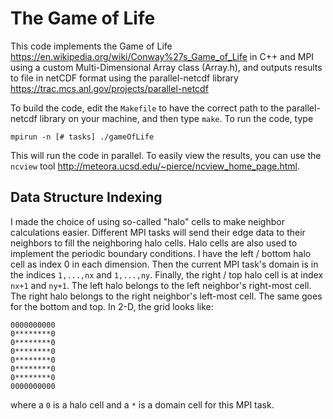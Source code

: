# The Game of Life

This code implements the Game of Life <https://en.wikipedia.org/wiki/Conway%27s_Game_of_Life> in C++ and MPI using a custom Multi-Dimensional Array class (Array.h), and outputs results to file in netCDF format using the parallel-netcdf library <https://trac.mcs.anl.gov/projects/parallel-netcdf> 

To build the code, edit the `Makefile` to have the correct path to the parallel-netcdf library on your machine, and then type `make`. To run the code, type

`mpirun -n [# tasks] ./gameOfLife`

This will run the code in parallel. To easily view the results, you can use the `ncview` tool <http://meteora.ucsd.edu/~pierce/ncview_home_page.html>.

## Data Structure Indexing

I made the choice of using so-called "halo" cells to make neighbor calculations easier. Different MPI tasks will send their edge data to their neighbors to fill the neighboring halo cells. Halo cells are also used to implement the periodic boundary conditions. I have the left / bottom halo cell as index 0 in each dimension. Then the current MPI task's domain is in the indices `1,...,nx` and `1,...,ny`. Finally, the right / top halo cell is at index `nx+1` and `ny+1`. The left halo belongs to the left neighbor's right-most cell. The right halo belongs to the right neighbor's left-most cell. The same goes for the bottom and top. In 2-D, the grid looks like:

```
0000000000
0********0
0********0
0********0
0********0
0********0
0********0
0000000000
```

where a `0` is a halo cell and a `*` is a domain cell for this MPI task.
